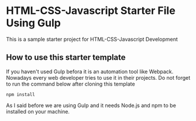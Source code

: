 # HTML-CSS-Javascript Starter File Using Gulp
This is a sample starter project for HTML-CSS-Javascript Development
## How to use this starter template
If you haven't used Gulp befora it is an automation tool like Webpack. Nowadays every web developer tries to use it in their projects. Do not forget to run the command below after cloning this template

`npm install` 

As I said before we are using Gulp and it needs Node.js and npm to be installed on your machine.